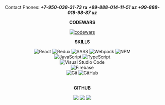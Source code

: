 
<div align="center">
  
  Contact Phones: <i><b>+7-950-038-31-73 ru</b></i>
  <i><b>+99-888-014-11-51 uz</b></i>
  <i><b>+99-888-018-98-87 uz</b></i>
  
  <b>CODEWARS</b>
  
[![codewars](https://www.codewars.com/users/leonid25071993/badges/large)](https://www.codewars.com/users/leonid25071993)
<br/>
  
<b>SKILLS</b>

![React](https://img.shields.io/badge/react-%2320232a.svg?style=for-the-badge&logo=react&logoColor=%2361DAFB)
![Redux](https://img.shields.io/badge/redux-%23593d88.svg?style=for-the-badge&logo=redux&logoColor=white)
![SASS](https://img.shields.io/badge/SASS-hotpink.svg?style=for-the-badge&logo=SASS&logoColor=white)
![Webpack](https://img.shields.io/badge/webpack-%238DD6F9.svg?style=for-the-badge&logo=webpack&logoColor=black)
![NPM](https://img.shields.io/badge/NPM-%23000000.svg?style=for-the-badge&logo=npm&logoColor=white)
<br/>
![JavaScript](https://img.shields.io/badge/javascript-%23323330.svg?style=for-the-badge&logo=javascript&logoColor=%23F7DF1E)
![TypeScript](https://img.shields.io/badge/typescript-%23007ACC.svg?style=for-the-badge&logo=typescript&logoColor=white)
  <br/>
![Visual Studio Code](https://img.shields.io/badge/Visual%20Studio%20Code-0078d7.svg?style=for-the-badge&logo=visual-studio-code&logoColor=white)
<br/>
![Firebase](https://img.shields.io/badge/Firebase-039BE5?style=for-the-badge&logo=Firebase&logoColor=white)
<br/>
![Git](https://img.shields.io/badge/git-%23F05033.svg?style=for-the-badge&logo=git&logoColor=white)
![GitHub](https://img.shields.io/badge/github-%23121011.svg?style=for-the-badge&logo=github&logoColor=white)
<br/><br/>
  
<b>GITHUB</b>
  
![](https://github-profile-summary-cards.vercel.app/api/cards/profile-details?username=AlexCole999&theme=solarized_dark)
![](https://github-profile-summary-cards.vercel.app/api/cards/stats?username=AlexCole999&theme=solarized_dark)
![](https://github-profile-summary-cards.vercel.app/api/cards/repos-per-language?username=AlexCole999&theme=solarized_dark)
<br/>
  
</div>
